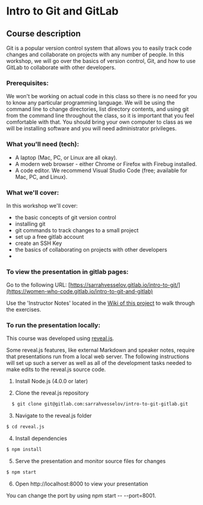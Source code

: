 # Intro to Git and GitLab


## Course description

Git is a popular version control system that allows you to easily track code changes and collaborate on projects with any number of people. In this workshop, we will go over the basics of version control, Git, and how to use GitLab to collaborate with other developers.

### Prerequisites:

We won't be working on actual code in this class so there is no need for you to know any particular programming language. We will be using the command line to change directories, list directory contents, and using git from the command line throughout the class, so it is important that you feel comfortable with that. You should bring your own computer to class as we will be installing software and you will need administrator privileges.


### What you'll need (tech):

 - A laptop (Mac, PC, or Linux are all okay).
 - A modern web browser - either Chrome or Firefox with Firebug installed.
 - A code editor. We recommend Visual Studio Code (free; available for Mac, PC, and Linux).


### What we'll cover:

In this workshop we'll cover:

 - the basic concepts of git version control
 - installing git
 - git commands to track changes to a small project
 - set up a free gitlab account
 - create an SSH Key
 - the basics of collaborating on projects with other developers
 - 

### To view the presentation in gitlab pages:

Go to the following URL: [https://sarrahvesselov.gitlab.io/intro-to-git/](https://women-who-code.gitlab.io/intro-to-git-and-gitlab)

Use the 'Instructor Notes' located in the [Wiki of this project](https://gitlab.com/women-who-code/intro-to-git-and-gitlab/wikis/instructor-notes) to walk through the exercises.


### To run the presentation locally:

This course was developed using [reveal.js](https://github.com/hakimel/reveal.js/). 

Some reveal.js features, like external Markdown and speaker notes, require that presentations run from a local web server. The following instructions will set up such a server as well as all of the development tasks needed to make edits to the reveal.js source code.

1. Install Node.js (4.0.0 or later)

2. Clone the reveal.js repository

```sh
  $ git clone git@gitlab.com:sarrahvesselov/intro-to-git-gitlab.git
```

3. Navigate to the reveal.js folder

```sh
$ cd reveal.js
```

4. Install dependencies

```sh
$ npm install
```

5. Serve the presentation and monitor source files for changes

```sh
$ npm start
```

6. Open http://localhost:8000 to view your presentation

You can change the port by using npm start -- --port=8001.

